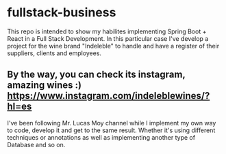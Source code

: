 # fullstack-business

This repo is intended to show my habilites implementing Spring Boot + React in a Full Stack Development. 
In this particular case I've develop a project for the wine brand "Indeleble" to handle and have a register of their suppliers, clients and employees.
## By the way, you can check its instagram, amazing wines :) https://www.instagram.com/indeleblewines/?hl=es
I've been following Mr. Lucas Moy channel while I implement my own way to code, develop it and get to the same result. Whether it's using different techniques or annotations as well as implementing another type of Database and so on.
